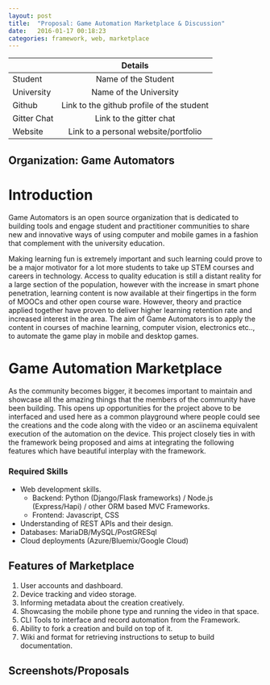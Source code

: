 ```yaml
---
layout: post
title:  "Proposal: Game Automation Marketplace & Discussion"
date:   2016-01-17 00:18:23 
categories: framework, web, marketplace
---
```


|         | Details           |
| ------------- |:-------------:|
| Student      | Name of the Student |
| University      | Name of the University      |
| Github | Link to the github profile of the student      |
| Gitter Chat | Link to the gitter chat      |
| Website | Link to a personal website/portfolio      |

## Organization: Game Automators

# Introduction

Game Automators is an open source organization that is dedicated to building tools and engage student and practitioner communities to share new and innovative ways of using computer and mobile games in a fashion that complement with the university education.

Making learning fun is extremely important and such learning could prove to be a major motivator for a lot more students to take up STEM courses and careers in technology. Access to quality education is still a distant reality for a large section of the population, however with the increase in smart phone penetration, learning content is now available at their fingertips in the form of MOOCs and other open course ware. However, theory and practice applied together have proven to deliver higher learning retention rate and increased interest in the area. The aim of Game Automators is to apply the content in courses of machine learning, computer vision, electronics etc.., to automate the game play in mobile and desktop games.

# Game Automation Marketplace

As the community becomes bigger, it becomes important to maintain and showcase all the amazing things that the members of the community have been building. This opens up opportunities for the project above to be interfaced and used here as a common playground where people could see the creations and the code along with the video or an asciinema equivalent execution of the automation on the device. This project closely ties in with the framework being proposed and aims at integrating the following features which have beautiful interplay with the framework.

### Required Skills
- Web development skills.
    + Backend: Python (Django/Flask frameworks) / Node.js (Express/Hapi) / other ORM based MVC Frameworks.
    + Frontend: Javascript, CSS
- Understanding of REST APIs and their design.
- Databases: MariaDB/MySQL/PostGRESql
- Cloud deployments (Azure/Bluemix/Google Cloud)

## Features of Marketplace

1. User accounts and dashboard.
2. Device tracking and video storage.
3. Informing metadata about the creation creatively.
4. Showcasing the mobile phone type and running the video in that space.
5. CLI Tools to interface and record automation from the Framework.
6. Ability to fork a creation and build on top of it.
7. Wiki and format for retrieving instructions to setup to build documentation.

## Screenshots/Proposals

